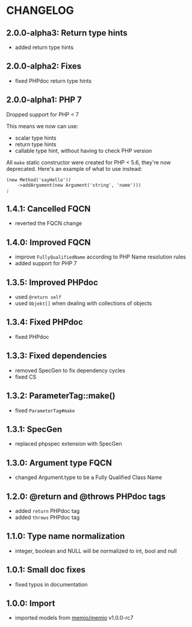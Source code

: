 # CHANGELOG

## 2.0.0-alpha3: Return type hints

* added return type hints

## 2.0.0-alpha2: Fixes

* fixed PHPdoc return type hints

## 2.0.0-alpha1: PHP 7

Dropped support for PHP < 7
    
This means we now can use:
    
* scalar type hints
* return type hints
* callable type hint, without having to check PHP version
    
All `make` static constructor were created for PHP < 5.6, they're
now deprecated. Here's an example of what to use instead:
    
```
(new Method('sayHello'))
    ->addArgument(new Argument('string', 'name')))
;
```

## 1.4.1: Cancelled FQCN

* reverted the FQCN change

## 1.4.0: Improved FQCN

* improve `FullyQualifiedName` according to PHP Name resolution rules
* added support for PHP 7

## 1.3.5: Improved PHPdoc

* used `@return self`
* used `Objekt[]` when dealing with collections of objects

## 1.3.4: Fixed PHPdoc

* fixed PHPdoc

## 1.3.3: Fixed dependencies

* removed SpecGen to fix dependency cycles
* fixed CS

## 1.3.2: ParameterTag::make()

* fixed `ParameterTag#make`

## 1.3.1: SpecGen

* replaced phpspec extension with SpecGen

## 1.3.0: Argument type FQCN

* changed Argument.type to  be a Fully Qualified Class Name

## 1.2.0: @return and @throws PHPdoc tags

* added `return` PHPdoc tag
* added `throws` PHPdoc tag

## 1.1.0: Type name normalization

* integer, boolean and NULL will be normalized to int, bool and null

## 1.0.1: Small doc fixes

* fixed typos in documentation

## 1.0.0: Import

* imported models from [memio/memio](http://github.com/memio/memio) v1.0.0-rc7
